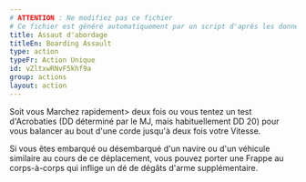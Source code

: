 ```yaml
---
# ATTENTION : Ne modifiez pas ce fichier
# Ce fichier est généré automatiquement par un script d'après les données du module Foundry VTT officiel et de sa traduction
title: Assaut d'abordage
titleEn: Boarding Assault
type: action
typeFr: Action Unique
id: vZltxwRNvF5khf9a
group: actions
layout: action
---
```

Soit vous <a class="entity-link" draggable="true" data-pack="pf2e.actionspf2e" data-id="Bcxarzksqt9ezrs6">Marchez rapidement</a>> deux fois ou vous tentez un test d'Acrobaties (DD déterminé par le MJ, mais habituellement DD 20) pour vous balancer au bout d'une corde jusqu'à deux fois votre Vitesse.

Si vous êtes embarqué ou désembarqué d'un navire ou d'un véhicule similaire au cours de ce déplacement, vous pouvez porter une Frappe au corps-à-corps qui inflige un dé de dégâts d'arme supplémentaire.


